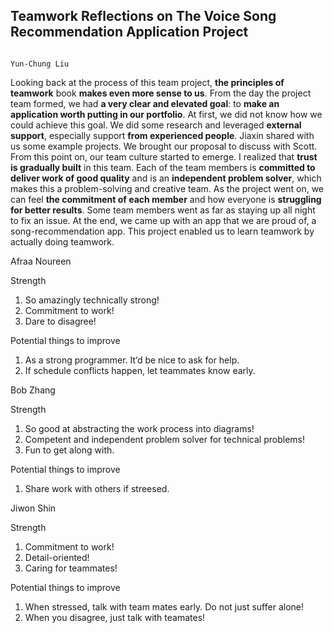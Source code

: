 ## Teamwork Reflections on The Voice Song Recommendation Application Project
                                                                               Yun-Chung Liu
                                                                               
Looking back at the process of this team project, **the principles of teamwork** book **makes even more sense to us**. From the day the project team formed, we had **a very clear and elevated goal**: to **make an application worth putting in our portfolio**. At first, we did not know how we could achieve this goal. We did some research and leveraged **external support**, especially support **from experienced people**. Jiaxin shared with us some example projects. We brought our proposal to discuss with Scott. From this point on, our team culture started to emerge. I realized that **trust is gradually built** in this team. Each of the team members is **committed to deliver work of good quality** and is an **independent problem solver**, which makes this a problem-solving and creative team. As the project went on, we can feel **the commitment of each member** and how everyone is **struggling for better results**. Some team members went as far as staying up all night to fix an issue. At the end, we came up with an app that we are proud of, a song-recommendation app. This project enabled us to learn teamwork by actually doing teamwork.


Afraa Noureen

Strength
1. So amazingly technically strong!
2. Commitment to work!
3. Dare to disagree!

Potential things to improve
1. As a strong programmer. It’d be nice to ask for help.
2. If schedule conflicts happen, let teammates know early.

Bob Zhang

Strength
1. So good at abstracting the work process into diagrams!
2. Competent and independent problem solver for technical problems!
3. Fun to get along with.

Potential things to improve
1. Share work with others if streesed.


Jiwon Shin

Strength
1. Commitment to work!
2. Detail-oriented!
3. Caring for teammates!

Potential things to improve
1. When stressed, talk with team mates early. Do not just suffer alone!
2. When you disagree, just talk with teamates!


